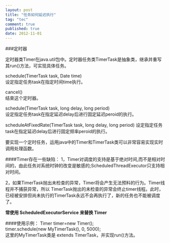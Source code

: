 ```yaml
---
layout: post
title: "任务如何延迟执行"
tag: "tec"
comment: true
published: true
date: 2012-11-01
---
```


###定时器   

定时器类Timer在java.util包中。定时器任务类TimerTask是抽象类，继承并重写其run()方法，可实现具体任务。    

schedule(TimerTask task, Date time)    
设定指定任务task在指定时间time执行。 

cancel()  
结束这个定时器。    

schedule(TimerTask task, long delay, long period)    
设定指定任务task在指定延迟delay后进行固定延迟peroid的执行。

scheduleAtFixedRate(TimerTask task, long delay, long period) 
设定指定任务task在指定延迟delay后进行固定频率peroid的执行。 

要实现一个定时任务，运用java中的Timer和TimerTask类可以非常容易实现实时调用处理函数。


####Timer存在一些缺陷：
1，Timer对调度的支持是基于绝对时间,而不是相对时间的，由此任务对系统时钟的改变是敏感的;ScheduledThreadExecutor只支持相对时间。 

2，如果TimerTask抛出未检查的异常，Timer将会产生无法预料的行为。Timer线程并不捕获异常，所以 TimerTask抛出的未检查的异常会终止timer线程。此时，已经被安排但尚未执行的TimerTask永远不会再执行了，新的任务也不能被调度了。

**常使用 ScheduledExecutorService 来替换 Timer**

####使用示例：
Timer timer=new Timer();   
timer.schedule(new MyTimerTask(), 0, 5000);   
这里的MyTimerTask类是 extends TimerTask，并实现run()方法。

 


